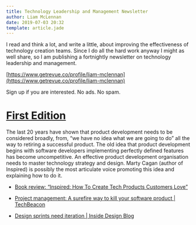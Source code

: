 ```yaml
---
title: Technology Leadership and Management Newsletter
author: Liam McLennan
date: 2019-07-03 20:32
template: article.jade
---
```


I read and think a lot, and write a little, about improving the effectiveness of technology creation teams. Since I do all the hard work anyway I might as well share, so I am publishing a fortnightly newsletter on technology leadership and management.

[https://www.getrevue.co/profile/liam-mclennan](https://www.getrevue.co/profile/liam-mclennan)

Sign up if you are interested. No ads. No spam. 

# [First Edition](https://www.getrevue.co/profile/liam-mclennan/issues/how-to-kill-software-projects-inspired-book-review-improving-design-sprints-185213)

The last 20 years have shown that product development needs to be considered broadly, from, “we have no idea what we are going to do” all the way to retiring a successful product. The old idea that product development begins with software developers implementing perfectly defined features has become uncompetitive.
An effective product development organisation needs to master technology strategy and design. Marty Cagan (author of Inspired) is possibly the most articulate voice promoting this idea and explaining how to do it.

* [Book review: “Inspired: How To Create Tech Products Customers Love”](https://medium.com/@maa1/book-review-inspired-how-to-create-tech-products-customers-love-4fc8e8f26739?utm_campaign=Technology%20Leadership%20Post&utm_medium=email&utm_source=Revue%20newsletter)

* [Project management: A surefire way to kill your software product | TechBeacon](https://techbeacon.com/app-dev-testing/project-management-surefire-way-kill-your-software-product?utm_campaign=Technology%20Leadership%20Post&utm_medium=email&utm_source=Revue%20newsletter)

* [Design sprints need iteration | Inside Design Blog](https://www.invisionapp.com/inside-design/design-sprints-need-iteration/?utm_campaign=Technology%20Leadership%20Post&utm_medium=email&utm_source=Revue%20newsletter)

